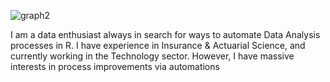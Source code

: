 <!---
Hybern8/Hybern8 is a ✨ special ✨ repository because its `README.md` (this file) appears on your GitHub profile.
You can click the Preview link to take a look at your changes.
--->

![graph2](https://github.com/Hybern8/Hybern8/assets/104842446/344529f8-a253-4cff-8805-193a3994cf6f)

I am a data enthusiast always in search for ways to automate Data Analysis processes in R.
I have experience in Insurance & Actuarial Science, and currently working in the Technology sector. However, I have massive interests in process improvements via automations
